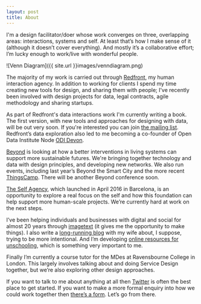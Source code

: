 ```yaml
---
layout: post
title: About
---
```

I'm a design facilitator/doer whose work converges on three, overlapping areas: interactions, systems and self. At least that’s how I make sense of it (although it doesn’t cover everything). And mostly it’s a collaborative effort; I’m lucky enough to work/live with wonderful people.

![Venn Diagram]({{ site.url }}images/venndiagram.png)

The majority of my work is carried out through [Redfront](http://redfront.co.uk), my human interaction agency. In addition to working for clients I spend my time creating new tools for design, and sharing them with people; I’ve recently been involved with design projects for data, legal contracts, agile methodology and sharing startups.

As part of Redfront's data interactions work I'm currently writing a book. The first version, with new tools and approaches for designing with data, will be out very soon. If you're interested you can join [the mailing list](http://eepurl.com/br95wv). Redfront’s data exploration also led to me becoming a co-founder of Open Data Institute Node [ODI Devon](http://devon.theodi.org).

[Beyond](http://beyond.place) is looking at how a better interventions in living systems can support more sustainable futures. We're bringing together technology and data with design principles, and developing new networks. We also run events, including last year’s Beyond the Smart City and the more recent [ThingsCamp](http://beyond.place/thingscamp). There will be another Beyond conference soon.

[The Self Agency](http://theself.agency), which launched in April 2016 in Barcelona, is an opportunity to explore a real focus on the self and how this foundation can help support more human-scale projects. We’re currently hard at work on the next steps.

I’ve been helping individuals and businesses with digital and social for almost 20 years through [imagetext](http://imagetext.co.uk) (it gives me the opportunity to make things). I also write a [long-running blog](http://theminimallist.com) with my wife about, I suppose, trying to be more intentional. And I’m developing [online resources for unschooling](http://learningoutsiders.com), which is something very important to me.

Finally  I’m currently a course tutor for the MDes at Ravensbourne College in London. This largely involves talking about and doing Service Design together, but we’re also exploring other design approaches.

If you want to talk to me about anything at all then [Twitter](https://twitter.com/mistergough) is often the best place to get started. If you want to make a more formal enquiry into how we could work together then [there’s a form](http://mistergough.com/contact/). Let’s go from there.
